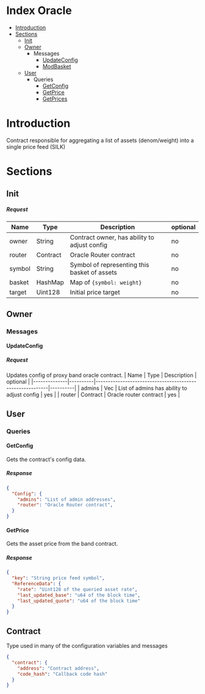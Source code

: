 # Index Oracle
* [Introduction](#Introduction)
* [Sections](#Sections)
    * [Init](#Init)
    * [Owner](#Owner)
        * Messages
            * [UpdateConfig](#UpdateConfig)
            * [ModBasket](#ModBasket)
    * [User](#User)
        * Queries
            * [GetConfig](#GetConfig)
            * [GetPrice](#GetPrice)
            * [GetPrices](#GetPrices)
# Introduction
Contract responsible for aggregating a list of assets (denom/weight) into a single price feed (SILK)

# Sections

## Init
##### Request
| Name         | Type     | Description                                              | optional |
|--------------|----------|----------------------------------------------------------|----------|
| owner        | String   | Contract owner, has ability to adjust config             | no       |
| router       | Contract | Oracle Router contract                                   | no       |
| symbol       | String   | Symbol of representing this basket of assets             | no       |
| basket       | HashMap  | Map of `{symbol: weight}`                                | no       |
| target       | Uint128  | Initial price target                                     | no       |

## Owner

### Messages
#### UpdateConfig
##### Request
Updates config of proxy band oracle contract.
| Name         | Type     | Description                                              | optional |
|--------------|----------|----------------------------------------------------------|----------|
| admins       | Vec<HumanAddr> | List of admins has ability to adjust config        | yes      |
| router       | Contract    | Oracle router contract                                | yes      |

## User

### Queries

#### GetConfig
Gets the contract's config data.
##### Response
```json
{
  "Config": {
    "admins": "List of admin addresses",
    "router": "Oracle Router contract",
  }
}
```

#### GetPrice
Gets the asset price from the band contract.
##### Response
```json
{
  "key": "String price feed symbol",
  "ReferenceData": {
    "rate": "Uint128 of the queried asset rate",
    "last_updated_base": "u64 of the block time",
    "last_updated_quote": "u64 of the block time"
  }
}
```

## Contract
Type used in many of the configuration variables and messages
```json
{
  "contract": {
    "address": "Contract address",
    "code_hash": "Callback code hash"
  }
}
```
